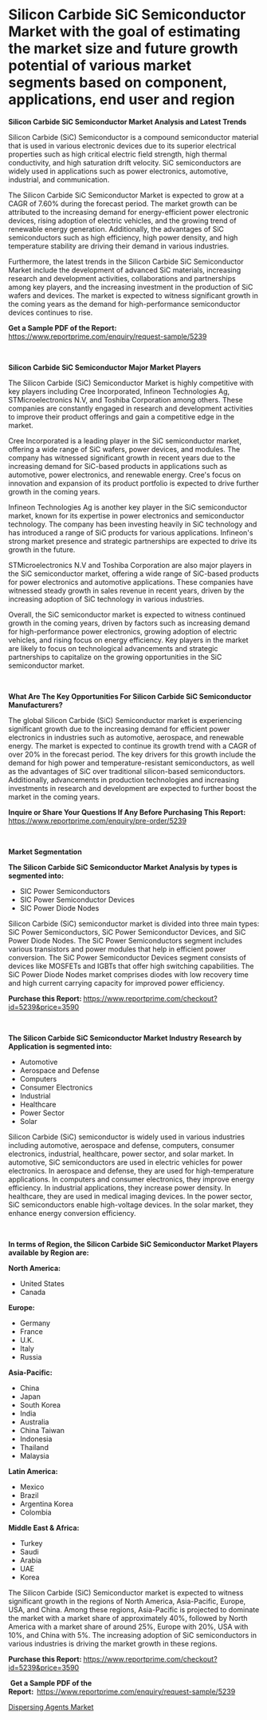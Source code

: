 <p><h1>Silicon Carbide SiC Semiconductor Market with the goal of estimating the market size and future growth potential of various market segments based on component, applications, end user and region</h1></p><p><strong>Silicon Carbide SiC Semiconductor Market Analysis and Latest Trends</strong></p>
<p><p>Silicon Carbide (SiC) Semiconductor is a compound semiconductor material that is used in various electronic devices due to its superior electrical properties such as high critical electric field strength, high thermal conductivity, and high saturation drift velocity. SiC semiconductors are widely used in applications such as power electronics, automotive, industrial, and communication.</p><p>The Silicon Carbide SiC Semiconductor Market is expected to grow at a CAGR of 7.60% during the forecast period. The market growth can be attributed to the increasing demand for energy-efficient power electronic devices, rising adoption of electric vehicles, and the growing trend of renewable energy generation. Additionally, the advantages of SiC semiconductors such as high efficiency, high power density, and high temperature stability are driving their demand in various industries.</p><p>Furthermore, the latest trends in the Silicon Carbide SiC Semiconductor Market include the development of advanced SiC materials, increasing research and development activities, collaborations and partnerships among key players, and the increasing investment in the production of SiC wafers and devices. The market is expected to witness significant growth in the coming years as the demand for high-performance semiconductor devices continues to rise.</p></p>
<p><strong>Get a Sample PDF of the Report:&nbsp;</strong> <a href="https://www.reportprime.com/enquiry/request-sample/5239">https://www.reportprime.com/enquiry/request-sample/5239</a></p>
<p>&nbsp;</p>
<p><strong>Silicon Carbide SiC Semiconductor Major Market Players</strong></p>
<p><p>The Silicon Carbide (SiC) Semiconductor Market is highly competitive with key players including Cree Incorporated, Infineon Technologies Ag, STMicroelectronics N.V, and Toshiba Corporation among others. These companies are constantly engaged in research and development activities to improve their product offerings and gain a competitive edge in the market.</p><p>Cree Incorporated is a leading player in the SiC semiconductor market, offering a wide range of SiC wafers, power devices, and modules. The company has witnessed significant growth in recent years due to the increasing demand for SiC-based products in applications such as automotive, power electronics, and renewable energy. Cree's focus on innovation and expansion of its product portfolio is expected to drive further growth in the coming years.</p><p>Infineon Technologies Ag is another key player in the SiC semiconductor market, known for its expertise in power electronics and semiconductor technology. The company has been investing heavily in SiC technology and has introduced a range of SiC products for various applications. Infineon's strong market presence and strategic partnerships are expected to drive its growth in the future.</p><p>STMicroelectronics N.V and Toshiba Corporation are also major players in the SiC semiconductor market, offering a wide range of SiC-based products for power electronics and automotive applications. These companies have witnessed steady growth in sales revenue in recent years, driven by the increasing adoption of SiC technology in various industries.</p><p>Overall, the SiC semiconductor market is expected to witness continued growth in the coming years, driven by factors such as increasing demand for high-performance power electronics, growing adoption of electric vehicles, and rising focus on energy efficiency. Key players in the market are likely to focus on technological advancements and strategic partnerships to capitalize on the growing opportunities in the SiC semiconductor market.</p></p>
<p>&nbsp;</p>
<p><strong>What Are The Key Opportunities For Silicon Carbide SiC Semiconductor Manufacturers?</strong></p>
<p><p>The global Silicon Carbide (SiC) Semiconductor market is experiencing significant growth due to the increasing demand for efficient power electronics in industries such as automotive, aerospace, and renewable energy. The market is expected to continue its growth trend with a CAGR of over 20% in the forecast period. The key drivers for this growth include the demand for high power and temperature-resistant semiconductors, as well as the advantages of SiC over traditional silicon-based semiconductors. Additionally, advancements in production technologies and increasing investments in research and development are expected to further boost the market in the coming years.</p></p>
<p><strong>Inquire or Share Your Questions If Any Before Purchasing This Report:</strong> <a href="https://www.reportprime.com/enquiry/pre-order/5239">https://www.reportprime.com/enquiry/pre-order/5239</a></p>
<p>&nbsp;</p>
<p><strong>Market Segmentation</strong></p>
<p><strong>The Silicon Carbide SiC Semiconductor Market Analysis by types is segmented into:</strong></p>
<p><ul><li>SIC Power Semiconductors</li><li>SIC Power Semiconductor Devices</li><li>SIC Power Diode Nodes</li></ul></p>
<p><p>Silicon Carbide (SiC) semiconductor market is divided into three main types: SiC Power Semiconductors, SiC Power Semiconductor Devices, and SiC Power Diode Nodes. The SiC Power Semiconductors segment includes various transistors and power modules that help in efficient power conversion. The SiC Power Semiconductor Devices segment consists of devices like MOSFETs and IGBTs that offer high switching capabilities. The SiC Power Diode Nodes market comprises diodes with low recovery time and high current carrying capacity for improved power efficiency.</p></p>
<p><strong>Purchase this Report:&nbsp;</strong><a href="https://www.reportprime.com/checkout?id=5239&price=3590">https://www.reportprime.com/checkout?id=5239&price=3590</a></p>
<p>&nbsp;</p>
<p><strong>The Silicon Carbide SiC Semiconductor Market Industry Research by Application is segmented into:</strong></p>
<p><ul><li>Automotive</li><li>Aerospace and Defense</li><li>Computers</li><li>Consumer Electronics</li><li>Industrial</li><li>Healthcare</li><li>Power Sector</li><li>Solar</li></ul></p>
<p><p>Silicon Carbide (SiC) semiconductor is widely used in various industries including automotive, aerospace and defense, computers, consumer electronics, industrial, healthcare, power sector, and solar market. In automotive, SiC semiconductors are used in electric vehicles for power electronics. In aerospace and defense, they are used for high-temperature applications. In computers and consumer electronics, they improve energy efficiency. In industrial applications, they increase power density. In healthcare, they are used in medical imaging devices. In the power sector, SiC semiconductors enable high-voltage devices. In the solar market, they enhance energy conversion efficiency.</p></p>
<p>&nbsp;</p>
<p><strong>In terms of Region, the Silicon Carbide SiC Semiconductor Market Players available by Region are:</strong></p>
<p>
    <p> <strong> North America: </strong>
        <ul>
            <li>United States</li>
            <li>Canada</li>
        </ul>
        </p> 
    <p> <strong> Europe: </strong>
        <ul>
            <li>Germany</li>
            <li>France</li>
            <li>U.K.</li>
            <li>Italy</li>
            <li>Russia</li>
        </ul>
        </p> 
    <p> <strong> Asia-Pacific: </strong>
        <ul>
            <li>China</li>
            <li>Japan</li>
            <li>South Korea</li>
            <li>India</li>
            <li>Australia</li>
            <li>China Taiwan</li>
            <li>Indonesia</li>
            <li>Thailand</li>
            <li>Malaysia</li>
        </ul>
        </p> 
    <p> <strong> Latin America: </strong>
        <ul>
            <li>Mexico</li>
            <li>Brazil</li>
            <li>Argentina Korea</li>
            <li>Colombia</li>
        </ul>
        </p> 
    <p> <strong> Middle East & Africa: </strong>
        <ul>
            <li>Turkey</li>
            <li>Saudi</li>
            <li>Arabia</li>
            <li>UAE</li>
            <li>Korea</li>
        </ul>
    </p>
    </p>
<p><p>The Silicon Carbide (SiC) Semiconductor market is expected to witness significant growth in the regions of North America, Asia-Pacific, Europe, USA, and China. Among these regions, Asia-Pacific is projected to dominate the market with a market share of approximately 40%, followed by North America with a market share of around 25%, Europe with 20%, USA with 10%, and China with 5%. The increasing adoption of SiC semiconductors in various industries is driving the market growth in these regions.</p></p>
<p><strong>Purchase this Report: </strong><a href="https://www.reportprime.com/checkout?id=5239&price=3590">https://www.reportprime.com/checkout?id=5239&price=3590</a></p>
<p>&nbsp;<strong>Get a Sample PDF of the Report:&nbsp;&nbsp;</strong><a href="https://www.reportprime.com/enquiry/request-sample/5239">https://www.reportprime.com/enquiry/request-sample/5239</a></p>
<p><strong></strong></p>
<p><p><a href="https://shimmer-gardenia-37a.notion.site/Insights-into-Dispersing-Agents-Market-Size-Analysing-Market-Share-Trends-and-Growth-from-2024-to-b22e18d5e7b646bcb72e563662a67c6a">Dispersing Agents Market</a></p></p>